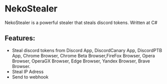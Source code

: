 # NekoStealer
NekoStealer is a powerful stealer that steals discord tokens. Written at C#
## Features:
- Steal discord tokens from Discord App, DiscordCanary App, DiscordPTB App, Chrome Browser, Chrome Beta Browser,FireFox Browser, Opera Browser, OperaGX Browser, Edge Browser, Yandex Browser, Brave Browser.
- Steal IP Adress
- Send to webhook
